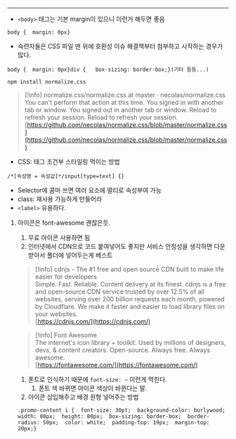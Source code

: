 ---

- `<body>` 태그는 기본 margin이 있으니 이런거 해두면 좋음

```
body {	margin: 0px}
```

- 숙련자들은 CSS 파일 맨 위에 호환성 이슈 해결책부터 첨부하고 시작하는 경우가 많다.

```
body {	margin: 0px}div {	box-sizing: border-box;}(기타 등등...)
```

```
npm install normalize.css
```

> [!info] normalize.css/normalize.css at master · necolas/normalize.css  
> You can't perform that action at this time. You signed in with another tab or window. You signed out in another tab or window. Reload to refresh your session. Reload to refresh your session.  
> [https://github.com/necolas/normalize.css/blob/master/normalize.css](https://github.com/necolas/normalize.css/blob/master/normalize.css)  

- CSS: 태그 조건부 스타일링 먹이는 방법

```
/*[속성명 = 속성값]*/input[type=text] {}
```

- Selector에 콤마 쓰면 여러 요소에 멀티로 속성부여 가능
- class: 재사용 가능하게 만들어라
- `<label>` 유용하다.

1. 아이콘은 font-awesome 괜찮은듯.
    
    1. 무료 아이콘 사용하면 됨
    2. 인터넷에서 CDN으로 코드 붙여넣어도 좋지만 서비스 안정성을 생각하면 다운 받아서 폴더에 넣어두는게 베스트
    
    > [!info] cdnjs - The \#1 free and open source CDN built to make life easier for developers  
    > Simple. Fast. Reliable. Content delivery at its finest. cdnjs is a free and open-source CDN service trusted by over 12.5% of all websites, serving over 200 billion requests each month, powered by Cloudflare. We make it faster and easier to load library files on your websites.  
    > [https://cdnjs.com/](https://cdnjs.com/)  
    
    > [!info] Font Awesome  
    > The internet's icon library + toolkit. Used by millions of designers, devs, & content creators. Open-source. Always free. Always awesome.  
    > [https://fontawesome.com/](https://fontawesome.com/)  
    
    1. 폰트로 인식하기 때문에 `font-size: ~` 이런게 먹힌다.
        1. 폰트 색 바뀌면 아이콘 색상이 바뀐다는 말.
    2. 아이콘 삽입해주고 배경 원형 넣어주는 방법
    
    ```
    .promo-content i {  font-size: 30pt;  background-color: burlywood;  width: 80px;  height: 80px;  box-sizing: border-box;  border-radius: 50px;  color: white;  padding-top: 19px;  margin-top: 20px;}
    ```